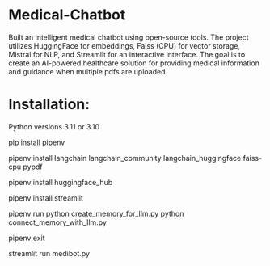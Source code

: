 # Medical-Chatbot
Built an intelligent medical chatbot using open-source tools. The project utilizes HuggingFace for embeddings, Faiss (CPU) for vector storage, Mistral for NLP, and Streamlit for an interactive interface. The goal is to create an AI-powered healthcare solution for providing medical information and guidance when multiple pdfs are uploaded.

# Installation:

Python versions 3.11 or 3.10

pip install pipenv

pipenv install langchain langchain_community langchain_huggingface faiss-cpu pypdf

pipenv install huggingface_hub

pipenv install streamlit

pipenv run python create_memory_for_llm.py
python connect_memory_with_llm.py

pipenv exit

streamlit run medibot.py

